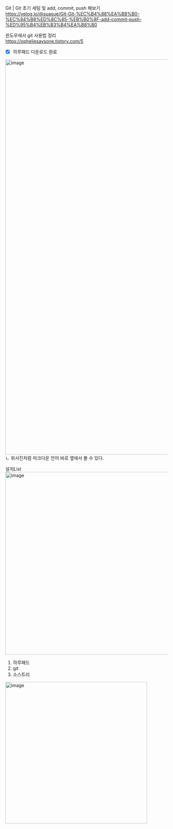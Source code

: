Git | Git 초기 세팅 및 add, commit, push 해보기  
https://velog.io/@suasue/Git-Git-%EC%B4%88%EA%B8%B0-%EC%84%B8%ED%8C%85-%EB%B0%8F-add-commit-push-%ED%95%B4%EB%B3%B4%EA%B8%B0



윈도우에서 git 사용법 정리  
https://opheliesaysone.tistory.com/5


+ [x] 하루패드 다운로드 완료
<img width="1229" alt="image" src="https://user-images.githubusercontent.com/113709273/195386520-1ab9822a-c848-4708-8b66-4258bded7cf8.png">
ㄴ 위사진처럼 마크다운 언어 바로 옆에서 볼 수 있다.     

설치List  
<img width="568" alt="image" src="https://user-images.githubusercontent.com/113709273/195392627-edb0a994-bcf7-4807-8b89-40465a7e691d.png">  
1. 하루패드
2. git
3. 소스트리

<img width="440" alt="image" src="https://user-images.githubusercontent.com/113709273/195388529-ed192069-e3f2-4487-be1a-141ac04f0ea8.png">

